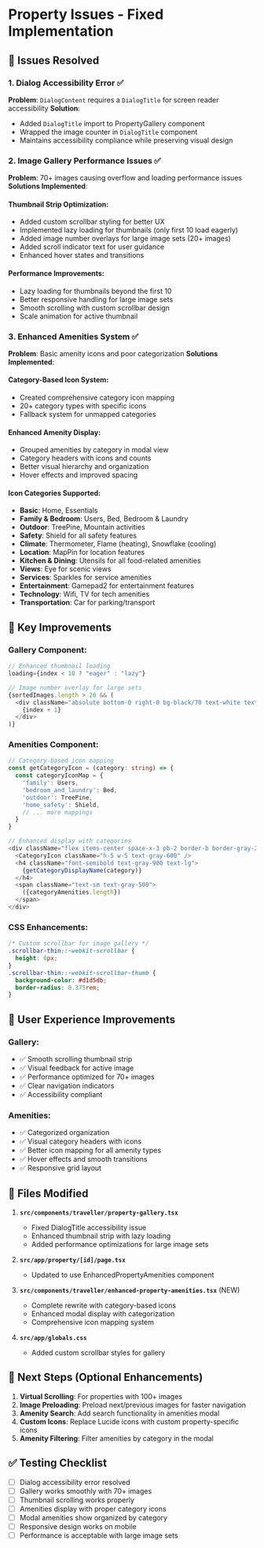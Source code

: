 # Property Issues - Fixed Implementation

## 🔧 Issues Resolved

### 1. **Dialog Accessibility Error** ✅
**Problem**: `DialogContent` requires a `DialogTitle` for screen reader accessibility
**Solution**: 
- Added `DialogTitle` import to PropertyGallery component
- Wrapped the image counter in `DialogTitle` component
- Maintains accessibility compliance while preserving visual design

### 2. **Image Gallery Performance Issues** ✅
**Problem**: 70+ images causing overflow and loading performance issues
**Solutions Implemented**:

#### **Thumbnail Strip Optimization**:
- Added custom scrollbar styling for better UX
- Implemented lazy loading for thumbnails (only first 10 load eagerly)
- Added image number overlays for large image sets (20+ images)
- Added scroll indicator text for user guidance
- Enhanced hover states and transitions

#### **Performance Improvements**:
- Lazy loading for thumbnails beyond the first 10
- Better responsive handling for large image sets
- Smooth scrolling with custom scrollbar design
- Scale animation for active thumbnail

### 3. **Enhanced Amenities System** ✅
**Problem**: Basic amenity icons and poor categorization
**Solutions Implemented**:

#### **Category-Based Icon System**:
- Created comprehensive category icon mapping
- 20+ category types with specific icons
- Fallback system for unmapped categories

#### **Enhanced Amenity Display**:
- Grouped amenities by category in modal view
- Category headers with icons and counts
- Better visual hierarchy and organization
- Hover effects and improved spacing

#### **Icon Categories Supported**:
- **Basic**: Home, Essentials
- **Family & Bedroom**: Users, Bed, Bedroom & Laundry
- **Outdoor**: TreePine, Mountain activities
- **Safety**: Shield for all safety features
- **Climate**: Thermometer, Flame (heating), Snowflake (cooling)
- **Location**: MapPin for location features
- **Kitchen & Dining**: Utensils for all food-related amenities
- **Views**: Eye for scenic views
- **Services**: Sparkles for service amenities
- **Entertainment**: Gamepad2 for entertainment features
- **Technology**: Wifi, TV for tech amenities
- **Transportation**: Car for parking/transport

## 🎯 Key Improvements

### **Gallery Component**:
```typescript
// Enhanced thumbnail loading
loading={index < 10 ? "eager" : "lazy"}

// Image number overlay for large sets
{sortedImages.length > 20 && (
  <div className="absolute bottom-0 right-0 bg-black/70 text-white text-xs px-1 rounded-tl">
    {index + 1}
  </div>
)}
```

### **Amenities Component**:
```typescript
// Category-based icon mapping
const getCategoryIcon = (category: string) => {
  const categoryIconMap = {
    'family': Users,
    'bedroom_and_laundry': Bed,
    'outdoor': TreePine,
    'home_safety': Shield,
    // ... more mappings
  }
}

// Enhanced display with categories
<div className="flex items-center space-x-3 pb-2 border-b border-gray-200">
  <CategoryIcon className="h-5 w-5 text-gray-600" />
  <h4 className="font-semibold text-gray-900 text-lg">
    {getCategoryDisplayName(category)}
  </h4>
  <span className="text-sm text-gray-500">
    ({categoryAmenities.length})
  </span>
</div>
```

### **CSS Enhancements**:
```css
/* Custom scrollbar for image gallery */
.scrollbar-thin::-webkit-scrollbar {
  height: 6px;
}
.scrollbar-thin::-webkit-scrollbar-thumb {
  background-color: #d1d5db;
  border-radius: 0.375rem;
}
```

## 📱 User Experience Improvements

### **Gallery**:
- ✅ Smooth scrolling thumbnail strip
- ✅ Visual feedback for active image
- ✅ Performance optimized for 70+ images
- ✅ Clear navigation indicators
- ✅ Accessibility compliant

### **Amenities**:
- ✅ Categorized organization
- ✅ Visual category headers with icons
- ✅ Better icon mapping for all amenity types
- ✅ Hover effects and smooth transitions
- ✅ Responsive grid layout

## 🔄 Files Modified

1. **`src/components/traveller/property-gallery.tsx`**
   - Fixed DialogTitle accessibility issue
   - Enhanced thumbnail strip with lazy loading
   - Added performance optimizations for large image sets

2. **`src/app/property/[id]/page.tsx`**
   - Updated to use EnhancedPropertyAmenities component

3. **`src/components/traveller/enhanced-property-amenities.tsx`** (NEW)
   - Complete rewrite with category-based icons
   - Enhanced modal display with categorization
   - Comprehensive icon mapping system

4. **`src/app/globals.css`**
   - Added custom scrollbar styles for gallery

## 🚀 Next Steps (Optional Enhancements)

1. **Virtual Scrolling**: For properties with 100+ images
2. **Image Preloading**: Preload next/previous images for faster navigation
3. **Amenity Search**: Add search functionality in amenities modal
4. **Custom Icons**: Replace Lucide icons with custom property-specific icons
5. **Amenity Filtering**: Filter amenities by category in the modal

## ✅ Testing Checklist

- [ ] Dialog accessibility error resolved
- [ ] Gallery works smoothly with 70+ images
- [ ] Thumbnail scrolling works properly
- [ ] Amenities display with proper category icons
- [ ] Modal amenities show organized by category
- [ ] Responsive design works on mobile
- [ ] Performance is acceptable with large image sets